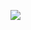 ![](https://media.githubusercontent.com/media/dyzz/dyzz.github.io/master/images/PenaltyPoisonFinal.png)